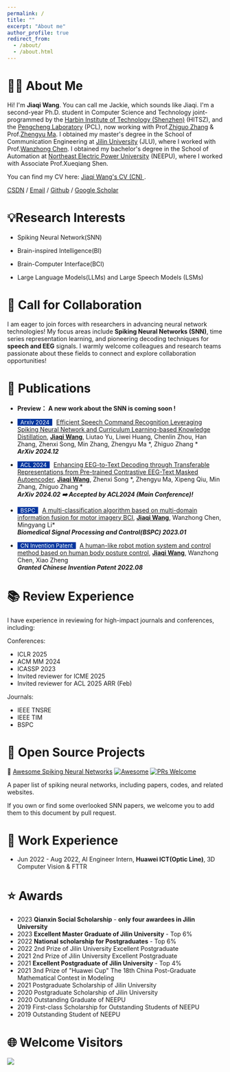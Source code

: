 ```yaml
---
permalink: /
title: ""
excerpt: "About me"
author_profile: true
redirect_from: 
  - /about/
  - /about.html
---
```



# 🙋‍♂️ About Me

Hi! I'm **Jiaqi Wang**. You can call me Jackie, which sounds like Jiaqi. I'm a second-year Ph.D. student in Computer Science and Technology joint-programmed by the [Harbin Institute of Technology (Shenzhen)](https://www.hitsz.edu.cn/) (HITSZ), and the [Pengcheng Laboratory](https://www.pcl.ac.cn/) (PCL), now working with Prof.[Zhiguo Zhang](http://faculty.hitsz.edu.cn/zgzhang) & Prof.[Zhengyu Ma](https://scholar.google.com/citations?hl=en&user=21SR930AAAAJ&view_op=list_works&sortby=pubdate). 
I obtained my master's degree in the School of Communication Engineering at [Jilin University](https://www.jlu.edu.cn/) (JLU), where I worked with Prof.[Wanzhong Chen](https://dce.jlu.edu.cn/info/1182/9723.htm). 
I obtained my bachelor's degree in the School of Automation at [Northeast Electric Power University](http://www.neepu.edu.cn/) (NEEPU), where I worked with Associate Prof.Xueqiang Shen.

You can find my CV here: [Jiaqi Wang's CV (CN) ](../assets/CV_zn.pdf). 

[CSDN](https://blog.csdn.net/jq_98) / [Email](mailto:mhwjq1998@gmail.com) / [Github](https://github.com/JackieWang9811) / [Google Scholar](https://scholar.google.com.hk/citations?hl=zh-CN&tzom=-480&user=jz4IkO0AAAAJ) 


# 💡Research Interests

- Spiking Neural Network(SNN)

- Brain-inspired Intelligence(BI)

- Brain-Computer Interface(BCI)

- Large Language Models(LLMs) and Large Speech Models (LSMs)

# 🤝 Call for Collaboration

I am eager to join forces with researchers in advancing neural network technologies! My focus areas include **Spiking Neural Networks (SNN)**, time series representation learning, and pioneering decoding techniques for **speech and EEG** signals. I warmly welcome colleagues and research teams passionate about these fields to connect and explore collaboration opportunities!

# 📝 Publications 

  - **Preview： A new work about the SNN is coming soon !**

  - <span style="display:inline-block; background-color:#00369F; color:#fff; padding:0px 7px; margin-right:5px; font-size:13px;">Arxiv 2024</span> [Efficient Speech Command Recognition Leveraging Spiking Neural Network and Curriculum Learning-based Knowledge Distillation](https://arxiv.org/abs/2412.12858),
   <ins>**Jiaqi Wang**</ins>,  Liutao Yu, Liwei Huang, Chenlin Zhou, Han Zhang, Zhenxi Song, Min Zhang, Zhengyu Ma *, Zhiguo Zhang * <br>
  **_ArXiv 2024.12_**
  
  - <span style="display:inline-block; background-color:#00369F; color:#fff; padding:0px 7px; margin-right:5px; font-size:13px;">ACL 2024</span> [Enhancing EEG-to-Text Decoding through Transferable Representations from Pre-trained Contrastive EEG-Text Masked Autoencoder](https://arxiv.org/abs/2402.17433),
   <ins>**Jiaqi Wang**</ins>,  Zhenxi Song *,  Zhengyu Ma, Xipeng Qiu, Min Zhang, Zhiguo Zhang * <br>
  **_ArXiv 2024.02 ➡️ Accepted by ACL2024 (Main Conference)!_**

  - <span style="display:inline-block; background-color:#00369F; color:#fff; padding:0px 7px; margin-right:5px; font-size:13px;">BSPC</span> [A multi-classification algorithm based on multi-domain information fusion for motor imagery BCI](https://www.sciencedirect.com/science/article/pii/S1746809422007066),
  <ins>**Jiaqi Wang**</ins>, Wanzhong Chen, Mingyang Li* <br>
  **_Biomedical Signal Processing and Control(BSPC) 2023.01_**

  - <span style="display:inline-block; background-color:#00369F; color:#fff; padding:0px 7px; margin-right:5px; font-size:13px;">CN Invention Patent</span> [A human-like robot motion system and control method based on human body posture control](https://kns.cnki.net/kcms2/article/abstract?v=kxaUMs6x7-4I2jr5WTdXti3zQ9F92xu0nlgSAA876Br4k7Yiof5ge6un4lKDiSbV1SxF4BaaQuhTiBmtvRHVjHSjjN-2-bNX&uniplatform=NZKPT), <ins>**Jiaqi Wang**</ins>, Wanzhong Chen, Xiao Zheng<br>
  **_Granted Chinese Invention Patent 2022.08_**

# 📚 Review Experience
I have experience in reviewing for high-impact journals and conferences, including:

Conferences:
- ICLR 2025
- ACM MM 2024
- ICASSP 2023
- Invited reviewer for ICME 2025
- Invited reviewer for ACL 2025 ARR (Feb)

Journals:
- IEEE TNSRE
- IEEE TIM
- BSPC

# 🔭 Open Source Projects

🧠 [Awesome Spiking Neural Networks](https://github.com/zhouchenlin2096/Awesome-Spiking-Neural-Networks) 
[![Awesome](https://cdn.rawgit.com/sindresorhus/awesome/d7305f38d29fed78fa85652e3a63e154dd8e8829/media/badge.svg)](https://github.com/zhouchenlin2096/Awesome-Spiking-Neural-Networks)
[![PRs Welcome](https://img.shields.io/badge/PRs-welcome-brightgreen.svg?style=flat-square)](http://makeapullrequest.com)

A paper list of spiking neural networks, including papers, codes, and related websites.

If you own or find some overlooked SNN papers, we welcome you to add them to this document by pull request.


# 🏢 Work Experience

* Jun 2022 - Aug 2022, AI Engineer Intern, **Huawei ICT(Optic Line)**,  3D Computer Vision & FTTR

# ⭐ Awards

* 2023 **Qianxin Social Scholarship** - **only four awardees in Jilin University**
* 2023 **Excellent Master Graduate of Jilin University** - Top 6%
* 2022 **National scholarship for Postgraduates** - Top 6%
* 2022 2nd Prize of Jilin University Excellent Postgraduate 
* 2021 2nd Prize of Jilin University Excellent Postgraduate
* 2021 **Excellent Postgraduate of Jilin University**  - Top 4%
* 2021 3nd Prize of "Huawei Cup" The 18th China Post-Graduate Mathematical Contest in Modeling 
* 2021 Postgraduate Scholarship of Jilin University 
* 2020 Postgraduate Scholarship of Jilin University
* 2020 Outstanding Graduate of NEEPU
* 2019 First-class Scholarship for Outstanding Students of NEEPU
* 2019 Outstanding Student of NEEPU

# 🌐 Welcome Visitors

<a href="https://clustrmaps.com/site/1c1la" title="Visit tracker"><img src="//clustrmaps.com/map_v2.png?cl=ffffff&w=a&t=m&d=lLNo_aaNpQ7KFqBhrFSGp8PbncZ0gy3O4oljQP1rOsk&co=2d78ad&ct=ffffff" /></a>
